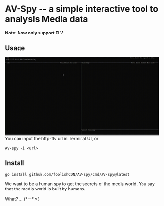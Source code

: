# AV-Spy -- a simple interactive tool to analysis Media data

**Note: Now only support FLV**

## Usage
![screencast](asset/screencast.gif)
You can input the http-flv url in Terminal UI, or
```
AV-spy -i <url>
```


## Install
```
go install github.com/foolishCDN/AV-spy/cmd/AV-spy@latest
```


We want to be a human spy to get the secrets of the media world.
You say that the media world is built by humans. 

What? ... (°ー°〃) 